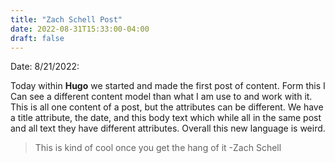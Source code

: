 ```yaml
---
title: "Zach Schell Post"
date: 2022-08-31T15:33:00-04:00
draft: false
---
```

Date: 8/21/2022:

Today within **Hugo** we started and made the first post of content. Form this I Can see a different content model than what I am use to and work with it.
This is all one content of a post, but the attributes can be different. We have a title attribute, the date, and this body text which while all in the same post and all text they have different attributes. Overall this new language is weird.
> This is kind of cool once you get the hang of it
> -Zach Schell
